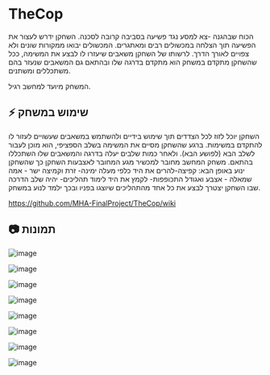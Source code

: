 # TheCop
הכוח שבהגנה -צא למסע נגד פשיעה בסביבה קרובה לסכנה.
השחקן ידרש לעצור את הפשיעה תוך הצלחה במכשולים רבים ומאתגרים. המכשולים יבואו ממקורות שונים ולא צפויים לאורך הדרך. לרשותו של השחקן משאבים שיעזרו לו לבצע את המשימה, ככל שהשחקן מתקדם במשחק הוא מתקדם בדרגה שלו ובהתאם גם המשאבים שנעזר בהם משתכללים ומשתנים.

המשחק מיועד למחשב רגיל.
## :zap: שימוש במשחק

השחקן יוכל לזוז לכל הצדדים תוך שימוש בידיים ולהשתמש במשאבים שעשויים לעזור לו להתקדם במשימות.
ברגע שהשחקן מסיים את המשימה בשלב הספציפי, הוא מוכן לעבור לשלב הבא (לפושע הבא). ולאחר כמות שלבים יעלה בדרגה והמשאבים שלו השתכללו בהתאם.
משחק המחשב מחובר למכשיר מגע המחובר לאצבעות השחקן כך שהשחקן ינוע באופן הבא: קפיצה-להרים את היד כלפי מעלה ימינה- זרת וקמיצה ישר - אמה שמאלה - אצבע ואגודל התכופפות- לקמץ את היד
לימוד תהליכים- יהיה שלב הדרכה שבו השחקן יצטרך לבצע את כל אחד מהתהליכים שיוצגו בפניו ובכך ילמד לנוע במשחק.

https://github.com/MHA-FinalProject/TheCop/wiki

##  :camera: תמונות

![image](https://github.com/MHA-FinalProject/TheCop/assets/92233601/0343f1f7-052e-456c-8e7b-242a71ae93a1)

![image](https://github.com/MHA-FinalProject/TheCop/assets/92233601/4f5d8eac-a39d-4ac6-8286-e73963491bbc)

![image](https://github.com/MHA-FinalProject/TheCop/assets/92233601/cd98b2ae-a675-4ec6-9ad7-df1b86bc85f0)

![image](https://github.com/MHA-FinalProject/TheCop/assets/92233601/97fd6579-2db8-41a0-83a9-b3c48de3bb3e)

![image](https://github.com/MHA-FinalProject/TheCop/assets/92233601/0b0b2153-1519-4e87-8c36-80562dbc1fc4)

![image](https://github.com/MHA-FinalProject/TheCop/assets/92233601/05cb6c3a-9e15-4969-a650-2fed2afd5015)

![image](https://github.com/MHA-FinalProject/TheCop/assets/92233601/2fb5379e-2097-44d7-ab5d-caf8d6183473)

![image](https://github.com/MHA-FinalProject/TheCop/assets/92233601/0e626c84-5e3d-43f4-96c7-6fd3d97fe0c0)











